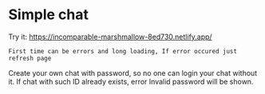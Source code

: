 # Simple chat

Try it: https://incomparable-marshmallow-8ed730.netlify.app/



```First time can be errors and long loading, If error occured just refresh page```


Create your own chat with password, so no one can login your chat without it.
If chat with such ID already exists, error Invalid password will be shown.

